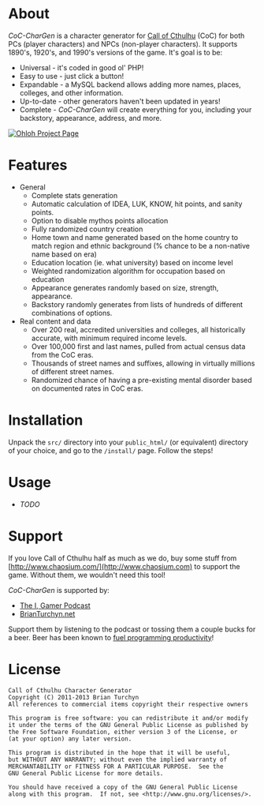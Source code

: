 # About

_CoC-CharGen_ is a character generator for [Call of Cthulhu](http://www.chaosium.com) (CoC) for both PCs (player characters) and NPCs (non-player characters). It supports 1890's, 1920's, and 1990's versions of the game. It's goal is to be:

* Universal - it's coded in good ol' PHP!
* Easy to use - just click a button!
* Expandable - a MySQL backend allows adding more names, places, colleges, and other information.
* Up-to-date - other generators haven't been updated in years!
* Complete - _CoC-CharGen_ will create everything for you, including your backstory, appearance, address, and more. 

[ohloh]: http://www.ohloh.net/p/coc-chargen/widgets/project_thin_badge.gif
[![Ohloh Project Page][ohloh]](https://www.ohloh.net/p/coc-chargen)

# Features

* General
    * Complete stats generation
    * Automatic calculation of IDEA, LUK, KNOW, hit points, and sanity points.
    * Option to disable mythos points allocation
    * Fully randomized country creation
    * Home town and name generated based on the home country to match region and ethnic background (% chance to be a non-native name based on era)
    * Education location (ie. what university) based on income level
    * Weighted randomization algorithm for occupation based on education
    * Appearance generates randomly based on size, strength, appearance.
    * Backstory randomly generates from lists of hundreds of different combinations of options. 
* Real content and data
    * Over 200 real, accredited universities and colleges, all historically accurate, with minimum required income levels. 
    * Over 100,000 first and last names, pulled from actual census data from the CoC eras.
    * Thousands of street names and suffixes, allowing in virtually millions of different street names.
    * Randomized chance of having a pre-existing mental disorder based on documented rates in CoC eras. 

# Installation

Unpack the `src/` directory into your `public_html/` (or equivalent) directory of your choice, and go to the `/install/` page. Follow the steps!

# Usage

* _TODO_

# Support

If you love Call of Cthulhu half as much as we do, buy some stuff from [http://www.chaosium.com/](http://www.chaosium.com) to support the game. Without them, we wouldn't need this tool!

_CoC-CharGen_ is supported by:

* [The I, Gamer Podcast](http://igamer.ca)
* [BrianTurchyn.net](http://brianturchyn.net)

Support them by listening to the podcast or tossing them a couple bucks for a beer. Beer has been known to [fuel programming productivity](http://xkcd.com/323/)!

# License

    Call of Cthulhu Character Generator
    Copyright (C) 2011-2013 Brian Turchyn
    All references to commercial items copyright their respective owners

    This program is free software: you can redistribute it and/or modify
    it under the terms of the GNU General Public License as published by
    the Free Software Foundation, either version 3 of the License, or
    (at your option) any later version.
     
    This program is distributed in the hope that it will be useful,
    but WITHOUT ANY WARRANTY; without even the implied warranty of
    MERCHANTABILITY or FITNESS FOR A PARTICULAR PURPOSE.  See the
    GNU General Public License for more details.

    You should have received a copy of the GNU General Public License
    along with this program.  If not, see <http://www.gnu.org/licenses/>.
